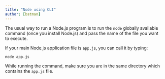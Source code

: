 ```yaml
---
title: "Node using CLI"
author: [batman]
---
```


The usual way to run a Node.js program is to run the `node` globally available command (once you install Node.js) and pass the name of the file you want to execute.

If your main Node.js application file is `app.js`, you can call it by typing:

```bash
node app.js
```

While running the command, make sure you are in the same directory which contains the `app.js` file.
